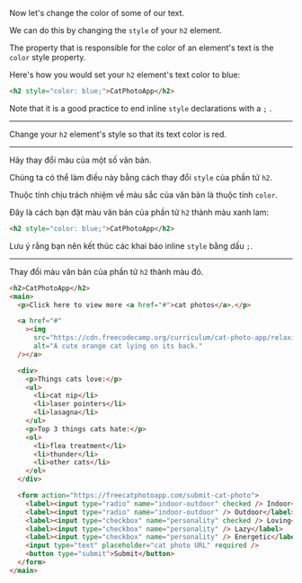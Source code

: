 Now let's change the color of some of our text.

We can do this by changing the `style` of your `h2` element.

The property that is responsible for the color of an element's text is the `color` style property.

Here's how you would set your `h2` element's text color to blue:

```html
<h2 style="color: blue;">CatPhotoApp</h2>
```

Note that it is a good practice to end inline `style` declarations with a `;` .

---

Change your `h2` element's style so that its text color is red.

---

Hãy thay đổi màu của một số văn bản.

Chúng ta có thể làm điều này bằng cách thay đổi `style` của phần tử `h2`.

Thuộc tính chịu trách nhiệm về màu sắc của văn bản là thuộc tính `color`.

Đây là cách bạn đặt màu văn bản của phần tử `h2` thành màu xanh lam:

```html
<h2 style="color: blue;">CatPhotoApp</h2>
```

Lưu ý rằng bạn nên kết thúc các khai báo inline `style` bằng dấu `;`.

---

Thay đổi màu văn bản của phần tử `h2` thành màu đỏ.

```html
<h2>CatPhotoApp</h2>
<main>
  <p>Click here to view more <a href="#">cat photos</a>.</p>

  <a href="#"
    ><img
      src="https://cdn.freecodecamp.org/curriculum/cat-photo-app/relaxing-cat.jpg"
      alt="A cute orange cat lying on its back."
  /></a>

  <div>
    <p>Things cats love:</p>
    <ul>
      <li>cat nip</li>
      <li>laser pointers</li>
      <li>lasagna</li>
    </ul>
    <p>Top 3 things cats hate:</p>
    <ol>
      <li>flea treatment</li>
      <li>thunder</li>
      <li>other cats</li>
    </ol>
  </div>

  <form action="https://freecatphotoapp.com/submit-cat-photo">
    <label><input type="radio" name="indoor-outdoor" checked /> Indoor</label>
    <label><input type="radio" name="indoor-outdoor" /> Outdoor</label><br />
    <label><input type="checkbox" name="personality" checked /> Loving</label>
    <label><input type="checkbox" name="personality" /> Lazy</label>
    <label><input type="checkbox" name="personality" /> Energetic</label><br />
    <input type="text" placeholder="cat photo URL" required />
    <button type="submit">Submit</button>
  </form>
</main>
```
